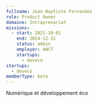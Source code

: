 ```yaml
---
fullname: Jean-Baptiste Fernandes
role: Product Owner
domaine: Intraprenariat
missions:
  - start: 2021-10-01
    end: 2024-12-31
    status: admin
    employer: ANCT
    startups:
      - deveco
startups:
  - deveco
memberType: beta
---
```

Numérique et développement éco